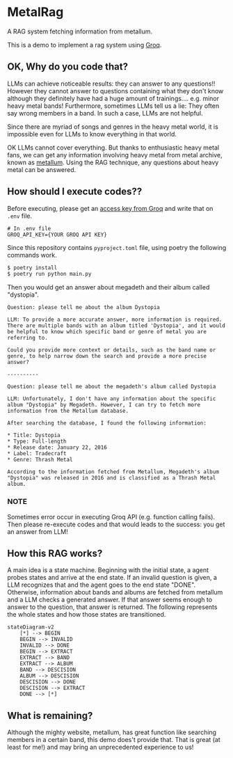 # MetalRag

A RAG system fetching information from metallum.

This is a demo to implement a rag system using [Groq](https://groq.com/).

## OK, Why do you code that?

LLMs can achieve noticeable results: they can answer to any questions!! However they cannot answer to questions containing what they don't know although they definitely have had a huge amount of trainings.... e.g. minor heavy metal bands! Furthermore, sometimes LLMs tell us a lie: They often say wrong members in a band. In such a case, LLMs are not helpful.

Since there are myriad of songs and genres in the heavy metal world, it is impossible even for LLMs to know everything in that world.

OK LLMs cannot cover everything. But thanks to enthusiastic heavy metal fans, we can get any information involving heavy metal from metal archive, known as [metallum](https://www.metal-archives.com/). Using the RAG technique, any questions about heavy metal can be answered.


## How should I execute codes??

Before executing, please get an [access key from Groq](https://console.groq.com/keys) and write that on `.env` file.

```
# In .env file
GROQ_API_KEY={YOUR GROQ API KEY}
```

Since this repository contains `pyproject.toml` file, using poetry the following commands work.


```sh
$ poetry install
$ poetry run python main.py
```

Then you would get an answer about megadeth and their album called "dystopia".

```
Question: please tell me about the album Dystopia

LLM: To provide a more accurate answer, more information is required. There are multiple bands with an album titled 'Dystopia', and it would be helpful to know which specific band or genre of metal you are referring to.

Could you provide more context or details, such as the band name or genre, to help narrow down the search and provide a more precise answer?

----------

Question: please tell me about the megadeth's album called Dystopia

LLM: Unfortunately, I don't have any information about the specific album "Dystopia" by Megadeth. However, I can try to fetch more information from the Metallum database.

After searching the database, I found the following information:

* Title: Dystopia
* Type: Full-length
* Release date: January 22, 2016
* Label: Tradecraft
* Genre: Thrash Metal

According to the information fetched from Metallum, Megadeth's album "Dystopia" was released in 2016 and is classified as a Thrash Metal album.
```

### NOTE

Sometimes error occur in executing Groq API (e.g. function calling fails). Then please re-execute codes and that would leads to the success: you get an answer from LLM!

## How this RAG works?

A main idea is a state machine. Beginning with the initial state, a agent probes states and arrive at the end state. If an invalid question is given, a LLM recognizes that and the agent goes to the end state "DONE". Otherwise, information about bands and albums are fetched from metallum and a LLM checks a generated answer. If that answer seems enough to answer to the question, that answer is returned. The following represents the whole states and how those states are transitioned.

```mermaid
stateDiagram-v2
    [*] --> BEGIN
    BEGIN --> INVALID
    INVALID --> DONE
    BEGIN --> EXTRACT
    EXTRACT --> BAND
    EXTRACT --> ALBUM
    BAND --> DESCISION
    ALBUM --> DESCISION
    DESCISION --> DONE
    DESCISION --> EXTRACT
    DONE --> [*]
```

## What is remaining?

Although the mighty website, metallum, has great function like searching members in a certain band, this demo does't provide that. That is great (at least for me!) and may bring an unprecedented experience to us!